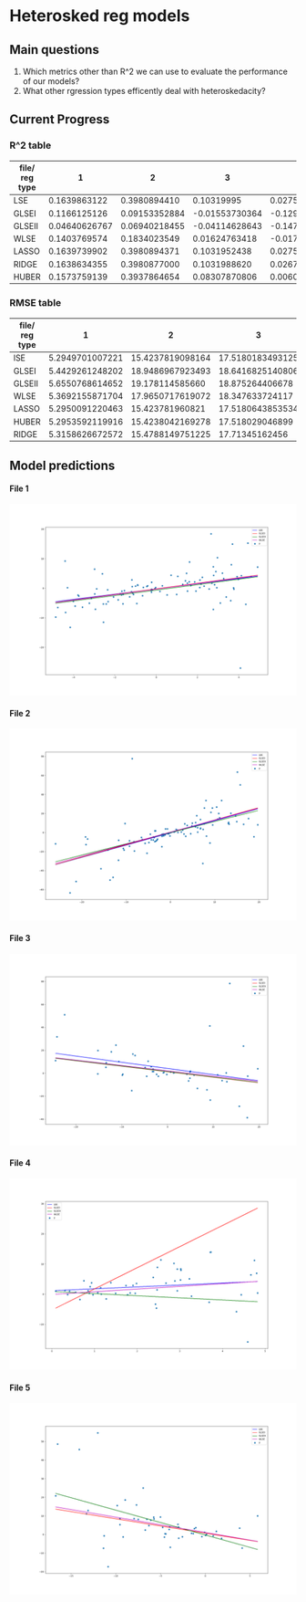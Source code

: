 # Heterosked reg models


## Main questions
1. Which metrics other than R^2 we can use to evaluate the performance of our models?
2. What other rgression types efficently deal with heteroskedacity?


## Current Progress

### R^2 table

| file/ reg type            | 1            | 2            | 3             | 4              | 5            |
| ------------------------- | ------------ | ------------ | ------------- | -------------- | ------------ |
| LSE                        | 0.1639863122  | 0.3980894410  | 0.10319995    | 0.0275947359   | 0.280575792    |
| GLSEI                      |  0.1166125126  | 0.09153352884 | -0.01553730364 | -0.1297663105  | -0.1286472674 |
| GLSEII                     | 0.04640626767 | 0.06940218455 | -0.04114628643 | -0.1472103778  | 0.280575792 |
| WLSE                    | 0.1403769574  | 0.1834023549  | 0.01624763418  | -0.01781630477 | -0.04060542850 |
| LASSO                    |0.1639739902  | 0.3980894371 | 0.1031952438   | 0.02759473565  | 0.2805757898 |
| RIDGE                    |0.1638634355 | 0.3980877000  | 0.1031988620   | 0.02670308780  | 0.2805165134 |
| HUBER                     | 0.1573759139  | 0.3937864654  | 0.08307870806  | 0.006033289644 | 0.2581856714   |

### RMSE table 

| file/ reg type | 1                 | 2                  | 3                  | 4                  | 5                  |
|----------------|-------------------|--------------------|--------------------|--------------------|--------------------|
| lSE            | 5.2949701007221 | 15.4237819098164 | 17.5180183493125 | 5.07326984135883 | 11.1023251073797 |
| GLSEI          | 5.4429261248202 | 18.9486967923493 | 18.6416825140806 | 5.468379190303   | 13.9059458626989 |
| GLSEII         | 5.6550768614652 | 19.178114585660  | 18.875264406678  | 5.5104345123976  | 11.1023251073797 |
| WLSE           | 5.3692155871704 | 17.9650717619072 | 18.347633724117  | 5.1903783156856  | 13.3525576166922 |
| LASSO          | 5.2950091220463 | 15.423781960821  | 17.5180643853534 | 5.0732698420786  | 11.1023251290293 |
| HUBER          | 5.2953592119916 | 15.4238042169278 | 17.518029046899  | 5.0755952787186  | 11.1027825033413 |
| RIDGE          | 5.3158626672572 | 15.4788149751225 | 17.71345162456   | 5.1292070631290  | 11.2737662497784 |

## Model predictions
#### File 1
![pred_plot_1](pred_plot_1_new.png)
#### File 2
![pred_plot_2](pred_plot_2_new.png)
#### File 3
![pred_plot_3](pred_plot_3_new.png)
#### File 4
![pred_plot_4](pred_plot_4_new.png)
#### File 5
![pred_plot_5](pred_plot_5_new.png)
